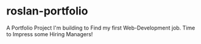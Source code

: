 # roslan-portfolio
A Portfolio Project I'm building to Find my first Web-Development job.    Time to Impress some Hiring Managers!
